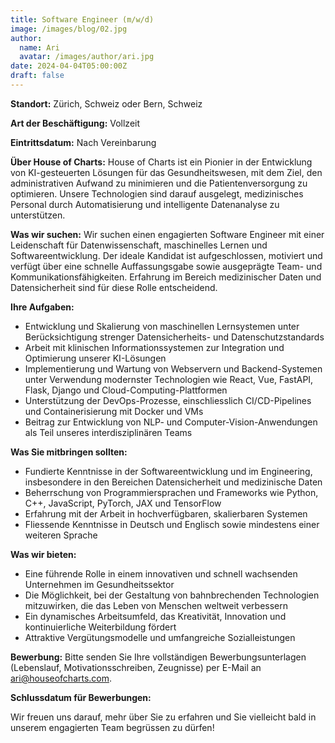 ```yaml
---
title: Software Engineer (m/w/d)
image: /images/blog/02.jpg
author:
  name: Ari
  avatar: /images/author/ari.jpg
date: 2024-04-04T05:00:00Z
draft: false
---
```


**Standort:** Zürich, Schweiz oder Bern, Schweiz

**Art der Beschäftigung:** Vollzeit

**Eintrittsdatum:** Nach Vereinbarung

**Über House of Charts:**
House of Charts ist ein Pionier in der Entwicklung von KI-gesteuerten Lösungen für das Gesundheitswesen, mit dem Ziel, den administrativen Aufwand zu minimieren und die Patientenversorgung zu optimieren. Unsere Technologien sind darauf ausgelegt, medizinisches Personal durch Automatisierung und intelligente Datenanalyse zu unterstützen.

**Was wir suchen:**
Wir suchen einen engagierten Software Engineer mit einer Leidenschaft für Datenwissenschaft, maschinelles Lernen und Softwareentwicklung. Der ideale Kandidat ist aufgeschlossen, motiviert und verfügt über eine schnelle Auffassungsgabe sowie ausgeprägte Team- und Kommunikationsfähigkeiten. Erfahrung im Bereich medizinischer Daten und Datensicherheit sind für diese Rolle entscheidend.

**Ihre Aufgaben:**
- Entwicklung und Skalierung von maschinellen Lernsystemen unter Berücksichtigung strenger Datensicherheits- und Datenschutzstandards
- Arbeit mit klinischen Informationssystemen zur Integration und Optimierung unserer KI-Lösungen
- Implementierung und Wartung von Webservern und Backend-Systemen unter Verwendung modernster Technologien wie React, Vue, FastAPI, Flask, Django und Cloud-Computing-Plattformen
- Unterstützung der DevOps-Prozesse, einschliesslich CI/CD-Pipelines und Containerisierung mit Docker und VMs
- Beitrag zur Entwicklung von NLP- und Computer-Vision-Anwendungen als Teil unseres interdisziplinären Teams

**Was Sie mitbringen sollten:**
- Fundierte Kenntnisse in der Softwareentwicklung und im Engineering, insbesondere in den Bereichen Datensicherheit und medizinische Daten
- Beherrschung von Programmiersprachen und Frameworks wie Python, C++, JavaScript, PyTorch, JAX und TensorFlow
- Erfahrung mit der Arbeit in hochverfügbaren, skalierbaren Systemen
- Fliessende Kenntnisse in Deutsch und Englisch sowie mindestens einer weiteren Sprache

**Was wir bieten:**
- Eine führende Rolle in einem innovativen und schnell wachsenden Unternehmen im Gesundheitssektor
- Die Möglichkeit, bei der Gestaltung von bahnbrechenden Technologien mitzuwirken, die das Leben von Menschen weltweit verbessern
- Ein dynamisches Arbeitsumfeld, das Kreativität, Innovation und kontinuierliche Weiterbildung fördert
- Attraktive Vergütungsmodelle und umfangreiche Sozialleistungen

**Bewerbung:**
Bitte senden Sie Ihre vollständigen Bewerbungsunterlagen (Lebenslauf, Motivationsschreiben, Zeugnisse) per E-Mail an ari@houseofcharts.com.

**Schlussdatum für Bewerbungen:** 

Wir freuen uns darauf, mehr über Sie zu erfahren und Sie vielleicht bald in unserem engagierten Team begrüssen zu dürfen!